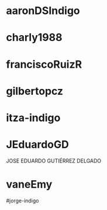 # aaronDSIndigo


# charly1988


# franciscoRuizR


# gilbertopcz


# itza-indigo


# JEduardoGD
JOSE EDUARDO GUTIÉRREZ DELGADO

# vaneEmy


#jorge-indigo


